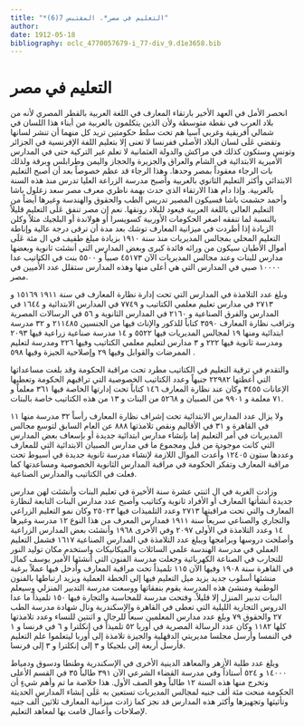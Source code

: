 ```yaml
---
title: "*التعليم في مصر*. المقتبس 7(6)"
author: 
date: 1912-05-18
bibliography: oclc_4770057679-i_77-div_9.d1e3658.bib
---
```




#  التعليم في مصر 


 انحصر الأمل في العهد الأخير بارتقاء المعارف في اللغة العربية بالقطر المصري لأنه من بلاد العرب في نقطة متوسطة ولأن الذين يتكلمون بالعربية من أبناء هذا اللسان في شمالي أفريقية وغربي آسيا هم تحت سلط حكومتين تريد كل منهما أن تنشر لسانها وتقضي عَلَى لسان البلاد الأصلي ففرنسا لا تعنى إلا بتعليم اللفة الإفرنسية في الجزائر وتونس وستكون كذلك في مراكش والدولة العثمانية لا تعلم غير التركية حتى في المدارس الأميرية الابتدائية في الشام والعراق والجزيرة والحجاز واليمن وطرابلس وبرقة ولذلك بات الرجاء معقوداً بمصر وحدها. وهذا الرجاء قد عظم خصوصاً بعد أن أصبح التعليم الابتدائي وأكثر التعليم الثانوي بالعربية وأصبح مدرسة الزراعة العليا تدرس منذ هذه السنة بالعربية. وإذا دام هذا الارتقاء الذي حدث بهمة ناظري معرف مصر سعد زغلول باشا وأحمد حشمت باشا فسيكون المصير تدريس الطب والحقوق والهندسة وغيرها أيضاً من التعليم العالي باللغة العربية فيعود للبلاد رونقها. نعم إن مصر تنفق عَلَى التعليم قليلاً بالنسبة لما تنفقه اصغر الحكومات الأوربية كسويسرا أو هولاندة أو البلجيك مثلاً وكلن الزيادة إذا أطردت في ميزانية المعارف توشك بعد مدة أن ترقى درجة عالية وإناطة التعليم المحلي بمجالس المديريات منذ سنة  ١٩١٠  بزيادة مبلغ طفيف في ال  مئة  عَلَى أموال الأطيان سيكون من ورائه فائدة كبرى وبعض المدارس التي أنشئت ثانوية وبعضها مدارس للبنات وعند مجالس المديريات الآن  ٤٥١٧٣  صبياً و  ٥٥٠٠  بنت في الكتاتيب عدا  ١٠٠٠٠  صبي في المدارس التي هي أعلى منها وهذه المدارس ستقلل عدد الأُميين في مصر. 

 وبلغ عدد التلامذة في المدارس التي تحت إدارة نظارة المعارف في سنة  ١٩١١  ١٥١٦٩  و  ٢٧١٣  في مدارس تعليم معلمي الكتاتيب و  ٧٧٤٩  في المدارس الابتدائية و  ١٦٤٤  في المدارس والفرق الصناعية و  ٢١٦٠  في المدارس الثانوية و  ٥٦  في الرسالات المصرية وتراقب نظارة المعارف  ٣٥٩٠  كتاباً للذكور والإناث فيها من الجنسين  ٢١١٤٨٥  و  ٣٢  مدرسة ابتدائية ومنها  ١٩  لمجالس المديريات فيها  ٥٥٢٢  و  ١٤  مدرسة صناعية زراعية فيها  ٢٠٩٣  ومدرسة ثانوية فيها  ٢٢٢  و  ٣  مدارس لتعليم معلمي الكتاتيب وفيها  ٢٢٦  ومدرسة لتعليم الممرضات والقوابل وفيها  ٢٩  وإصلاحية الجيزة وفيها  ٥٩٨  . 

 والتقدم في ترقية التعليم في الكتاتيب مطرد تحت مراقبة الحكومة وقد بلغت مساعداتها التي   أعطتها  ٢٢٩٨٢  جنيهاً وعدد الكتاتيب الخصوصية التي تراقبهم الحكومة وتعطيها الإعانات  ٣٤٥٥  وكان عند نظارة المعارف  ١٤٦  كتاباً تحت إدارتها الخاصة فيها  ٣٦١  معلماً و  ٧١  معلمة و  ٩٩٠١  من الصبيان و  ٥٢٦٨  من البنات و  ١٣  من هذه الكتاتيب خاصة بالبنات. 

 ولا يزال عدد المدارس الابتدائية تحت إشراف نظارة المعارف رأساً  ٣٢  مدرسة منها  ١١  في القاهرة و  ٣١  في الأقاليم ونقص تلامذتها  ٨٨٨  عن العام السابق لتوسع مجالس المديريات في أمر التعليم إما بإنشاء مدارس ابتدائية جديدة أو بإسعاف بعض المدارس التي كانت موجودة من قبل ومجموع ما في مدارس الصبيان الابتدائية التي للمعارف وعددها  ستون  ١٢٤٠٥  وأُعدت الموال اللازمة لإنشاء مدرسة ثانوية جديدة في أسيوط تحت مراقبة المعارف وتفكر الحكومة في مراقبة المدارس الثانوية الخصوصية ومساعدتها كما فعلت في الكتاتيب والمدارس الصناعية. 

 وزادت الغربة في ال  اثنتي  عشرة  سنة الأخيرة في تعليم البنات وأنشئت لهن مدارس جديدة أنشأتها المعارف أو الأفراد ثانوية وكتاتيب وأصبح عدد مدارس البنات التابعة لنظارة المعارف والتي تحت مراقبتها  ٢٧١٣  وعدد التلميذات فيها  ٢٥٠٢٣  وكان نمو التعليم الزراعي والتجاري والصناعي سريعاً سنة  ١٩١١  فمدارس المعرف من هذا النوع  ١٢  مدرسة وغيرها  ١٤  وعدد التلامذة في الأولى  ٢٠٩٧  وفي الأخرى  ١٩٦٨  وأنشئت بعض المدارس الزراعية وأصلحت دروسها وبرامجها ويبلغ عدد التلامذة في المدارس الصناعية  ١٦١٧  فشمل التعليم العملي في مدرسة الهندسة علمي السائلات والميكانيكات واستخدم مكان توليد النور للتجارب في الصناعة الكهربائية وجعلت مدرسة الفنون التي أنشئها الأمير يوسف كمال في القاهرة سنة  ١٩٠٨  وفيها الآن  ١١٥  تلميذاً تحت مراقبة المعارف وأدخل فيها عملاً برغبة منشئها أسلوب جديد يزيد ميل التعليم فيها إلى الخطة العملية ويزيد ارتباطها بالفنون الوطنية ومنشئ هذه المدرسة يقوم بنفقاتها ووسعت مدرسة التدبير المنزلي وسيعلم البنات تدبير المنزل إلا قليلاً. وفتحت مدرسة للمحاسبة والتجارة فيها  ١٥٠  تلميذاً ما عدا الدروس التجارية الليلية التي تعطى في القاهرة والإسكندرية ونال شهادة مدرسة الطب  ٢٧  والحقوق  ٧٩  وبلغ عدد مدارس المعلمين سبعاً للرجال و  اثنتين  للنساء وعدد تلامذتها كلها  ١١٨٢  وكان عدد الرسالة المصرية في أوربا  ٥٢  تلميذاً في إنكلترا و  ٦   في فرنسا و  ١  في النمسا وأرسل مجلسا مديريتي الدقهلية والجيزة تلامذة إلى أوربا ليتعلموا علم التعليم فأرسل  أربعة  إلى بلجيكا و  ٣  إلى إنكلترا و  ٣  إلى فرنسا. 

 وبلغ عدد طلبة الأزهر والمعاهد الدينية الأخرى في الإسكندرية وطنطا ودسوق ودمياط  ١٤٠٠٠  و  ٥٢٤  أستاذاً وفي مدرسة القضاء الشرعي الآن  ٣٩١  طالباً  ٣٥  في القسم الأعلى وتخرج منها هذه السنة  ١٢  طالباً وهو الصف الأول. هذا خلاصة ما تم وأهم شيءٍ أن الحكومة منحت  مئة  ألف  جنيه لمجالس المديريات تستعين به عَلَى إنشاء المدارس الحديثة وتأثيثها وتجهيزها وأكثر هذه المدارس قد نجز كما زادت ميزانية المعارف  ثلاثين  ألف  جنيه لإصلاحات وأعمال قامت بها لمعاهد التعليم. 
